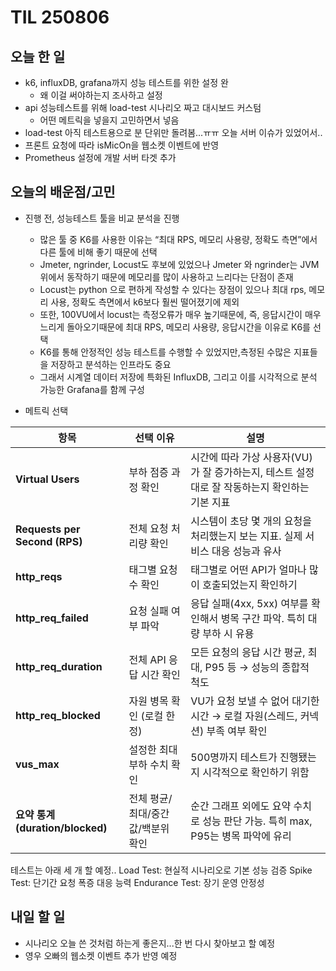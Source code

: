 # TIL 250806

## 오늘 한 일
- k6, influxDB, grafana까지 성능 테스트를 위한 설정 완
    - 왜 이걸 써야하는지 조사하고 설정
- api 성능테스트를 위해 load-test 시나리오 짜고 대시보드 커스텀
    - 어떤 메트릭을 넣을지 고민하면서 넣음
- load-test 아직 테스트용으로 분 단위만 돌려봄...ㅠㅠ 오늘 서버 이슈가 있었어서..
- 프론트 요청에 따라 isMicOn을 웹소켓 이벤트에 반영
- Prometheus 설정에 개발 서버 타겟 추가
    

## 오늘의 배운점/고민
- 진행 전, 성능테스트 툴을 비교 분석을 진행
    - 많은 툴 중 K6를 사용한 이유는 “최대 RPS, 메모리 사용량, 정확도 측면”에서 다른 툴에 비해 좋기 때문에 선택
    - Jmeter, ngrinder, Locust도 후보에 있었으나 Jmeter 와 ngrinder는 JVM 위에서 동작하기 때문에 메모리를 많이 사용하고 느리다는 단점이 존재
    - Locust는 python 으로 편하게 작성할 수 있다는 장점이 있으나 최대 rps, 메모리 사용, 정확도 측면에서 k6보다 훨씬 떨어졌기에 제외
    - 또한, 100VU에서 locust는 측정오류가 매우 높기때문에, 즉, 응답시간이 매우 느리게 돌아오기때문에 최대 RPS, 메모리 사용량, 응답시간을 이유로 K6를 선택
    - K6를 통해 안정적인 성능 테스트를 수행할 수 있었지만,측정된 수많은 지표들을 저장하고 분석하는 인프라도 중요
    - 그래서 시계열 데이터 저장에 특화된 InfluxDB, 그리고 이를 시각적으로 분석 가능한 Grafana를 함께 구성

- 메트릭 선택

| 항목                    | 선택 이유                   | 설명 |
|-----------------------|--------------------------|------|
| **Virtual Users**      | 부하 점증 과정 확인          | 시간에 따라 가상 사용자(VU)가 잘 증가하는지, 테스트 설정대로 잘 작동하는지 확인하는 기본 지표 |
| **Requests per Second (RPS)** | 전체 요청 처리량 확인       | 시스템이 초당 몇 개의 요청을 처리했는지 보는 지표. 실제 서비스 대응 성능과 유사 |
| **http_reqs**          | 태그별 요청 수 확인           | 태그별로 어떤 API가 얼마나 많이 호출되었는지 확인하기 |
| **http_req_failed**    | 요청 실패 여부 파악           | 응답 실패(4xx, 5xx) 여부를 확인해서 병목 구간 파악. 특히 대량 부하 시 유용 |
| **http_req_duration**  | 전체 API 응답 시간 확인        | 모든 요청의 응답 시간 평균, 최대, P95 등 → 성능의 종합적 척도 |
| **http_req_blocked**   | 자원 병목 확인 (로컬 한정)      | VU가 요청 보낼 수 없어 대기한 시간 → 로컬 자원(스레드, 커넥션) 부족 여부 확인 |
| **vus_max**            | 설정한 최대 부하 수치 확인      | 500명까지 테스트가 진행됐는지 시각적으로 확인하기 위함 |
| **요약 통계 (duration/blocked)** | 전체 평균/최대/중간값/백분위 확인 | 순간 그래프 외에도 요약 수치로 성능 판단 가능. 특히 max, P95는 병목 파악에 유리 |


테스트는 아래 세 개 할 예정..
Load Test: 현실적 시나리오로 기본 성능 검증
Spike Test: 단기간 요청 폭증 대응 능력
Endurance Test: 장기 운영 안정성

## 내일 할 일
- 시나리오 오늘 쓴 것처럼 하는게 좋은지...한 번 다시 찾아보고 할 예정
- 영우 오빠의 웹소켓 이벤트 추가 반영 예정
